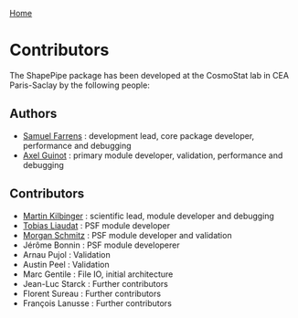 [Home](./shapepipe.md)

# Contributors

The ShapePipe package has been developed at the CosmoStat lab in CEA Paris-Saclay by the following people:

## Authors

- [Samuel Farrens](https://github.com/sfarrens) : development lead, core package developer, performance and debugging
- [Axel Guinot](https://github.com/aguinot) : primary module developer, validation, performance and debugging

## Contributors

- [Martin Kilbinger](https://github.com/martinkilbinger) : scientific lead, module developer and debugging
- [Tobias Liaudat](https://github.com/tobias-liaudat) : PSF module developer
- [Morgan Schmitz](https://github.com/MorganSchmitz) : PSF module developer and validation
- Jérôme Bonnin : PSF module developerer
- Arnau Pujol : Validation
- Austin Peel : Validation
- Marc Gentile : File IO, initial architecture
- Jean-Luc Starck : Further contributors
- Florent Sureau : Further contributors
- François Lanusse : Further contributors
